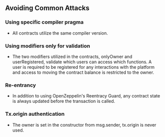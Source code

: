 ## Avoiding Common Attacks
### Using specific compiler pragma
 * All contracts utilize the same compiler version.
### Using modifiers only for validation
 * The two modifiers utilized in the contracts, onlyOwner and userRegistered, validate which users can access which functions.  A user is required to be registered for any interactions with the platform and access to moving the contract balance is restricted to the owner. 
### Re-entrancy
 * In addition to using OpenZeppelin's Reentracy Guard, any contract state is always updated before the transaction is called.
### Tx.origin authentication
 * The owner is set in the constructor from msg.sender, tx.origin is never used.